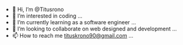 - 👋 Hi, I’m @Titusrono
- 👀 I’m interested in coding ...
- 🌱 I’m currently learning as a software engineer ...
- 💞️ I’m looking to collaborate on web designed and development ...
- 📫 How to reach me tituskrono90@gmail.com ...

<!---
Titusrono/Titusrono is a ✨ special ✨ repository because its `README.md` (this file) appears on your GitHub profile.
You can click the Preview link to take a look at your changes.
--->
